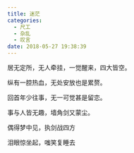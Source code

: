 ```yaml
---
title: 迷茫
categories:
  - 尺工
  - 杂乱
  - 叹言
date: 2018-05-27 19:38:39
---
```

<p></p>
<!-- more -->

居无定所，无人牵挂，一觉醒来，四大皆空。

纵有一腔热血，无处安放也是累赘。

回首年少往事，无一可觉甚是留恋。

事与人皆无趣，墙角剑又蒙尘。

偶得梦中见，执剑战四方

泪眼惊坐起，嗤笑复睡去
